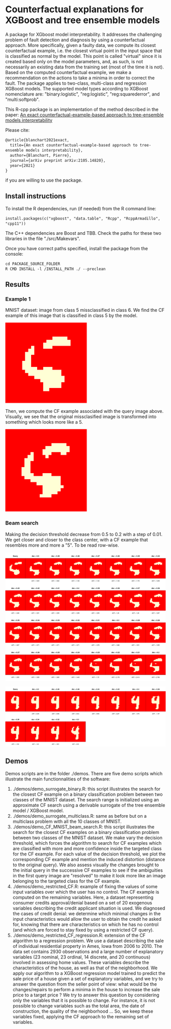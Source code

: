 # Counterfactual explanations for XGBoost and tree ensemble models

A package for XGboost model interpretability. It addresses the challenging problem of fault detection and diagnosis by using a counterfactual approach. 
More specifically, given a faulty data, we compute its closest counterfactual example, i.e. the closest virtual point in the input space that is classified as normal by the model. This point is called "virtual" since it is created based only on the model parameters, and, as such, is not necessarily an existing data from the training set (most of the time it is not). Based on the computed counterfactual example, we make a recommendation on the actions to take a minima in order to correct the fault. The package applies to two-class, multi-class and regression XGBoost models. The supported model types according to XGBoost nomenclature are: "binary:logistic", "reg:logistic", "reg:squarederror", and "multi:softprob".

This R-cpp package is an implementation of the method described in the paper:
[An exact counterfactual-example-based approach to tree-ensemble models interpretability](https://arxiv.org/abs/2105.14820)

Please cite:
```
@article{blanchart2021exact,
  title={An exact counterfactual-example-based approach to tree-ensemble models interpretability},
  author={Blanchart, Pierre},
  journal={arXiv preprint arXiv:2105.14820},
  year={2021}
}
```
if you are willing to use the package.

## Install instructions

To install the R dependencies, run (if needed) from the R command line:
```{r}
install.packages(c("xgboost", "data.table", "Rcpp", "RcppArmadillo", "cpp11"))
```

The C++ dependencies are Boost and TBB. Check the paths for these two libraries in the file "./src/Makevars".

Once you have correct paths specified, install the package from the console:
```console
cd PACKAGE_SOURCE_FOLDER
R CMD INSTALL -l /INSTALL_PATH ./ --preclean
```

## Results

### Example 1

MNIST dataset: image from class 5 missclassified in class 6. We find the CF example of this image that is classified in class 5 by the model.

![Alt text](./results/Query_Class_6.png?raw=true "Query image from class 5 (missclassified in class 6)")

Then, we compute the CF example associated with the query image above. Visually, we see that the original missclasified image is transformed into something which looks more like a 5.

![Alt text](./results/CF_Class_5.png?raw=true "Corresponding CF example rightly classified in class 5")

### Beam search

Making the decision threshold decrease from 0.5 to 0.2 with a step of 0.01. We get closer and closer to the class center, with a CF example that resembles more and more a "5". To be read row-wise.

![Alt text](./results/BeamSearch_6To5.png?raw=true "Beam search (5 miss-classified as a 6)")

![Alt text](./results/BeamSearch_9To4.png?raw=true "Beam search (4 miss-classified as a 9)")

## Demos

Demos scripts are in the folder ./demos.
There are five demo scripts which illustrate the main functionnalities of the software:

1. ./demos/demo_surrogate_binary.R: this script illustrates the search for the closest CF example on a binary classification problem between two classes of the MNIST dataset. The search range is initialized using an approximate CF search using a derivable surrogate of the tree ensemble model / XGBoost model.
2. ./demos/demo_surrogate_multiclass.R: same as before but on a multiclass problem with all the 10 classes of MNIST.
3. ./demos/demo_CF_MNIST_beam_search.R: this script illustrates the search for the closest CF examples on a binary classification problem between two classes of the MNIST dataset. We make vary the decision threshold, which forces the algorithm to search for CF examples which are classified with more and more confidence inside the targeted class for the CF example. For each value of the decision threshold, we plot the corresponding CF example and mention the induced distortion (distance to the original query). We also assess visually the changes brought to the initial query in the successive CF examples to see if the ambiguities in the first query image are "resolved" to make it look more like an image belonging to the targeted class for the CF example.
4. ./demos/demo_restricted_CF.R: example of fixing the values of some input variables over which the user has no control. The CF example is computed on the remaining variables. Here, a dataset representing consumer credits approval/denial based on a set of 20 exogenous variables describing the credit applicant situation is used. We diagnosed the cases of credit denial: we determine which minimal changes in the input characteristics would allow the user to obtain the credit he asked for, knowing that there are characteristics on which he has no control (and which are forced to stay fixed by using a restricted CF query).
5. ./demos/demo_restricted_CF_regression.R: extension of the CF algorithm to a regression problem. We use a dataset describing the sale of individual residential property in Ames, Iowa from 2006 to 2010. The data set contains 2930 observations and a large number of explanatory variables (23 nominal, 23 ordinal, 14 discrete, and 20 continuous) involved in assessing home values. These variables describe the characteristics of the house, as well as that of the neighborhood. We apply our algorithm to a XGBoost regression model trained to predict the sale price of a house given a set of explanatory variables, and we try to answer the question from the seller point of view: what would be the changes/repairs to perform a minima in the house to increase the sale price to a target price ? We try to answer this question by considering only the variables that it is possible to change. For instance, it is not possible to change variables such as the total area, the date of construction, the quality of the neighborhood ... So, we keep these variables fixed, applying the CF approach to the remaining set of variables.

